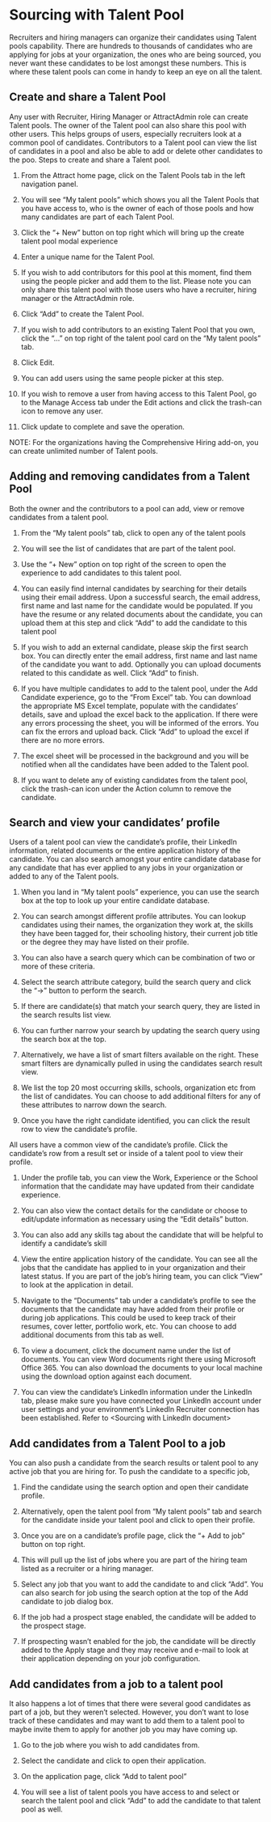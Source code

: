 Sourcing with Talent Pool
=========================

Recruiters and hiring managers can organize their candidates using Talent pools
capability. There are hundreds to thousands of candidates who are applying for
jobs at your organization, the ones who are being sourced, you never want these
candidates to be lost amongst these numbers. This is where these talent pools
can come in handy to keep an eye on all the talent.

Create and share a Talent Pool
------------------------------

Any user with Recruiter, Hiring Manager or AttractAdmin role can create Talent
pools. The owner of the Talent pool can also share this pool with other users.
This helps groups of users, especially recruiters look at a common pool of
candidates. Contributors to a Talent pool can view the list of candidates in a
pool and also be able to add or delete other candidates to the poo. Steps to
create and share a Talent pool.

1.  From the Attract home page, click on the Talent Pools tab in the left
    navigation panel.

2.  You will see “My talent pools” which shows you all the Talent Pools that you
    have access to, who is the owner of each of those pools and how many
    candidates are part of each Talent Pool.

3.  Click the “+ New” button on top right which will bring up the create talent
    pool modal experience

4.  Enter a unique name for the Talent Pool.

5.  If you wish to add contributors for this pool at this moment, find them
    using the people picker and add them to the list. Please note you can only
    share this talent pool with those users who have a recruiter, hiring manager
    or the AttractAdmin role.

6.  Click “Add” to create the Talent Pool.

7.  If you wish to add contributors to an existing Talent Pool that you own,
    click the “…” on top right of the talent pool card on the “My talent pools”
    tab.

8.  Click Edit.

9.  You can add users using the same people picker at this step.

10. If you wish to remove a user from having access to this Talent Pool, go to
    the Manage Access tab under the Edit actions and click the trash-can icon to
    remove any user.

11. Click update to complete and save the operation.

NOTE: For the organizations having the Comprehensive Hiring add-on, you can
create unlimited number of Talent pools.

Adding and removing candidates from a Talent Pool 
--------------------------------------------------

Both the owner and the contributors to a pool can add, view or remove candidates
from a talent pool.

1.  From the “My talent pools” tab, click to open any of the talent pools

2.  You will see the list of candidates that are part of the talent pool.

3.  Use the “+ New” option on top right of the screen to open the experience to
    add candidates to this talent pool.

4.  You can easily find internal candidates by searching for their details using
    their email address. Upon a successful search, the email address, first name
    and last name for the candidate would be populated. If you have the resume
    or any related documents about the candidate, you can upload them at this
    step and click “Add” to add the candidate to this talent pool

5.  If you wish to add an external candidate, please skip the first search box.
    You can directly enter the email address, first name and last name of the
    candidate you want to add. Optionally you can upload documents related to
    this candidate as well. Click “Add” to finish.

6.  If you have multiple candidates to add to the talent pool, under the Add
    Candidate experience, go to the “From Excel” tab. You can download the
    appropriate MS Excel template, populate with the candidates’ details, save
    and upload the excel back to the application. If there were any errors
    processing the sheet, you will be informed of the errors. You can fix the
    errors and upload back. Click “Add” to upload the excel if there are no more
    errors.

7.  The excel sheet will be processed in the background and you will be notified
    when all the candidates have been added to the Talent pool.

8.  If you want to delete any of existing candidates from the talent pool, click
    the trash-can icon under the Action column to remove the candidate.

Search and view your candidates’ profile
----------------------------------------

Users of a talent pool can view the candidate’s profile, their LinkedIn
information, related documents or the entire application history of the
candidate. You can also search amongst your entire candidate database for any
candidate that has ever applied to any jobs in your organization or added to any
of the Talent pools.

1.  When you land in “My talent pools” experience, you can use the search box at
    the top to look up your entire candidate database.

2.  You can search amongst different profile attributes. You can lookup
    candidates using their names, the organization they work at, the skills they
    have been tagged for, their schooling history, their current job title or
    the degree they may have listed on their profile.

3.  You can also have a search query which can be combination of two or more of
    these criteria.

4.  Select the search attribute category, build the search query and click the
    “-\>” button to perform the search.

5.  If there are candidate(s) that match your search query, they are listed in
    the search results list view.

6.  You can further narrow your search by updating the search query using the
    search box at the top.

7.  Alternatively, we have a list of smart filters available on the right. These
    smart filters are dynamically pulled in using the candidates search result
    view.

8.  We list the top 20 most occurring skills, schools, organization etc from the
    list of candidates. You can choose to add additional filters for any of
    these attributes to narrow down the search.

9.  Once you have the right candidate identified, you can click the result row
    to view the candidate’s profile.

All users have a common view of the candidate’s profile. Click the candidate’s
row from a result set or inside of a talent pool to view their profile.

1.  Under the profile tab, you can view the Work, Experience or the School
    information that the candidate may have updated from their candidate
    experience.

2.  You can also view the contact details for the candidate or choose to
    edit/update information as necessary using the “Edit details” button.

3.  You can also add any skills tag about the candidate that will be helpful to
    identify a candidate’s skill

4.  View the entire application history of the candidate. You can see all the
    jobs that the candidate has applied to in your organization and their latest
    status. If you are part of the job’s hiring team, you can click “View” to
    look at the application in detail.

5.  Navigate to the “Documents” tab under a candidate’s profile to see the
    documents that the candidate may have added from their profile or during job
    applications. This could be used to keep track of their resumes, cover
    letter, portfolio work, etc. You can choose to add additional documents from
    this tab as well.

6.  To view a document, click the document name under the list of documents. You
    can view Word documents right there using Microsoft Office 365. You can also
    download the documents to your local machine using the download option
    against each document.

7.  You can view the candidate’s LinkedIn information under the LinkedIn tab,
    please make sure you have connected your LinkedIn account under user
    settings and your environment’s LinkedIn Recruiter connection has been
    established. Refer to \<Sourcing with LinkedIn document\>

Add candidates from a Talent Pool to a job
------------------------------------------

You can also push a candidate from the search results or talent pool to any
active job that you are hiring for. To push the candidate to a specific job,

1.  Find the candidate using the search option and open their candidate profile.

2.  Alternatively, open the talent pool from “My talent pools” tab and search
    for the candidate inside your talent pool and click to open their profile.

3.  Once you are on a candidate’s profile page, click the “+ Add to job” button
    on top right.

4.  This will pull up the list of jobs where you are part of the hiring team
    listed as a recruiter or a hiring manager.

5.  Select any job that you want to add the candidate to and click “Add”. You
    can also search for job using the search option at the top of the Add
    candidate to job dialog box.

6.  If the job had a prospect stage enabled, the candidate will be added to the
    prospect stage.

7.  If prospecting wasn’t enabled for the job, the candidate will be directly
    added to the Apply stage and they may receive and e-mail to look at their
    application depending on your job configuration.

Add candidates from a job to a talent pool
------------------------------------------

It also happens a lot of times that there were several good candidates as part
of a job, but they weren’t selected. However, you don’t want to lose track of
these candidates and may want to add them to a talent pool to maybe invite them
to apply for another job you may have coming up.

1.  Go to the job where you wish to add candidates from.

2.  Select the candidate and click to open their application.

3.  On the application page, click “Add to talent pool”

4.  You will see a list of talent pools you have access to and select or search
    the talent pool and click “Add” to add the candidate to that talent pool as
    well.
